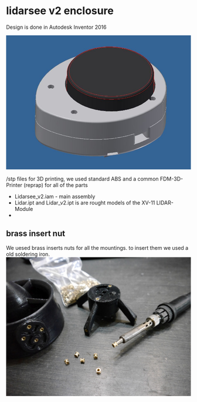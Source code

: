 # lidarsee v2 enclosure

Design is done in Autodesk Inventor 2016

![enclosure CAD](../docs/images/enclosureCAD.jpg)

/stp files for 3D printing, we used standard ABS and a common FDM-3D-Printer (reprap) for all of the parts

* Lidarsee_v2.iam - main assembly
* Lidar.ipt and Lidar_v2.ipt is are rought models of the XV-11 LIDAR- Module
*


## brass insert nut
We uesed brass inserts nuts for all the mountings. 
to insert them we used a old soldering iron. 
![brassinsertnut](../docs/images/brassinserts.jpg)